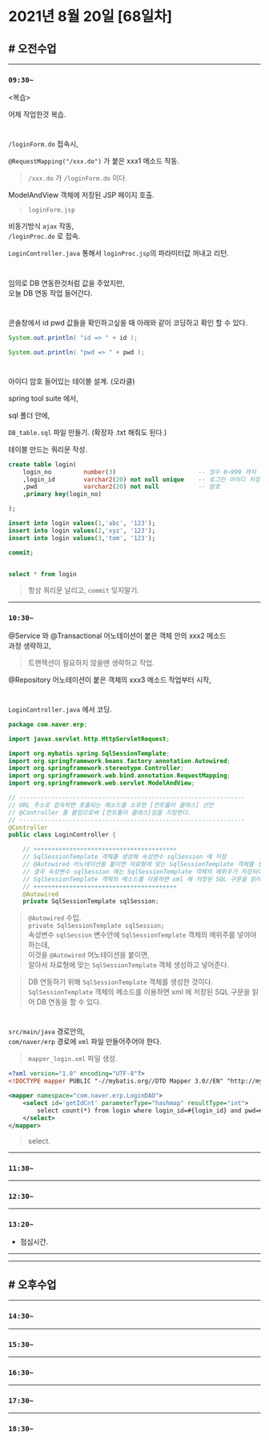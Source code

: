 # 2021년 8월 20일 [68일차]

## # 오전수업
----
### `09:30~`

<복습>   

어제 작업한것 복습.  

#

`/loginForm.do` 접속시,  

`@RequestMapping("/xxx.do")` 가 붙은 xxx1 메소드 작동.  
> `/xxx.do` 가 `/loginForm.do` 이다.  

ModelAndView 객체에 저장된 JSP 페이지 호출.  
> `loginForm.jsp`   

비동기방식 `ajax` 작동,  
`/loginProc.do` 로 접속.  

`LoginController.java` 통해서 `loginProc.jsp`의 파라미터값 꺼내고 리턴.    

#

임의로 DB 연동한것처럼 값을 주었지만,   
오늘 DB 연동 작업 들어간다.  

#

콘솔창에서 id pwd 값들을 확인하고싶을 때 아래와 같이 코딩하고 확인 할 수 있다.  
```java
System.out.println( "id => " + id );

System.out.println( "pwd => " + pwd );
```

#

아이디 암호 들어있는 테이블 설계.  (오라클)   

spring tool suite 에서,     

sql 폴더 안에, 

`DB_table.sql` 파일 만들기. (확장자 .txt 해줘도 된다.)  

테이블 만드는 쿼리문 작성.  

```SQL
create table login(
	login_no         number(3)                       -- 정수 0~999 까지 저장.
	,login_id        varchar2(20) not null unique    -- 로그인 아이디 저장
	,pwd             varchar2(20) not null           -- 암호
	,primary key(login_no)

);

insert into login values(1,'abc', '123');
insert into login values(2,'xyz', '123');
insert into login values(3,'tom', '123');

commit;


select * from login
```
> 항상 쿼리문 날리고, `commit` 잊지말기.

----
### `10:30~`

@Service 와 @Transactional 어노테이션이 붙은 객체 안의 xxx2 메소드     
과정 생략하고,
> 트랜잭션이 필요하지 않을땐 생략하고 작업.   

@Repository 어노테이션이 붙은 객체의 xxx3 메소드
작업부터 시작, 

#

`LoginController.java` 에서 코딩.  
```java  
package com.naver.erp;

import javax.servlet.http.HttpServletRequest;

import org.mybatis.spring.SqlSessionTemplate;
import org.springframework.beans.factory.annotation.Autowired;
import org.springframework.stereotype.Controller;
import org.springframework.web.bind.annotation.RequestMapping;
import org.springframework.web.servlet.ModelAndView;

// ---------------------------------------------------------------
// URL 주소로 접속하면 호출되는 메소드를 소유한 [컨트롤러 클래스] 선언
// @Controller 를 붙임으로써 [컨트롤러 클래스]임을 지정한다.
// ---------------------------------------------------------------
@Controller
public class LoginController {

    // ++++++++++++++++++++++++++++++++++++++++
    // SqlSessionTemplate 객체를 생성해 속성변수 sqlSession 에 저장
    // @Autowired 어노테이션을 붙이면 자료형에 맞는 SqlSessionTemplate 객체를 생성한다.
    // 결국 속성변수 sqlSession 에는 SqlSessionTemplate 객체의 메위주가 저장되어 있다.  
    // SqlSessionTemplate 객체의 메소드를 이용하면 xml 에 저장된 SQL 구문을 읽어 DB 연동을 할 수 있다.  
    // ++++++++++++++++++++++++++++++++++++++++
    @Autowired
    private SqlSessionTemplate sqlSession;  
```
> `@Autowired` 수입.    
> `private SqlSessionTemplate sqlSession;`   
> 속성변수 `sqlSession` 변수안에 `SqlSessionTemplate` 객체의 메위주를 넣어야 하는데,  
> 이것을 `@Autowired` 어노테이션을 붙이면,    
> 알아서 자료형에 맞는 `SqlSessionTemplate` 객체 생성하고 넣어준다.

> DB 연동하기 위해 `SqlSessionTemplate` 객체를 생성한 것이다.    
> `SqlSessionTemplate` 객체의 메소드를 이용하면 xml 에 저장된 SQL 구문을 읽어 DB 연동을 할 수 있다.     

#

`src/main/java` 경로안의,  
`com/naver/erp` 경로에 `xml` 파일 만들어주어야 한다.    
> `mapper_login.xml` 파일 생성.  
```xml
<?xml version="1.0" encoding="UTF-8"?>
<!DOCTYPE mapper PUBLIC "-//mybatis.org//DTD Mapper 3.0//EN" "http://mybatis.org/dtd/mybatis-3-mapper.dtd">

<mapper namespace="com.naver.erp.LoginDAO">
    <select id='getIdCnt' parameterType="hashmap" resultType="int">
        select count(*) from login where login_id=#{login_id} and pwd=#{pwd}
    </select>
</mapper>
```
> select.  

----
### `11:30~`








----
### `12:30~`








----
### `13:20~`

  - 점심시간.

---
---

## # 오후수업

---
### `14:30~`










---
### `15:30~`









----
### `16:30~`








----
### `17:30~`








----
### `18:30~`
